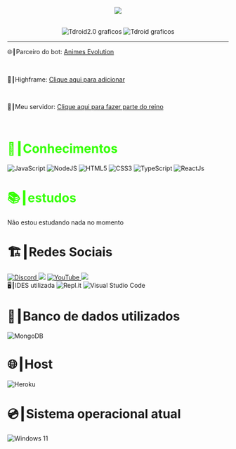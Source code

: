 </head>
<!-- BLOG-POST-LIST:START -->
<p align="center">
    <img src="https://discord.c99.nl/widget/theme-4/570700558533656586.png" />
</p>

<p align="center">
    <br>
    <img src="https://github-readme-stats.vercel.app/api?username=Tdroid20&show_icons=true&custom_title=Tdroid2.0%20Droid%20Tech%20Company®&title_color=35ff00&bg_color=161B22&text_color=11bbb2&count_private=true&icon_color=35ff00&border_color=161B22"
            alt="Tdroid2.0 graficos" />
    <img src="https://github-readme-stats.vercel.app/api/top-langs/?username=Tdroid20&layout=compact&title_color=35ff00&bg_color=161B22&text_color=11bbb2&count_private=true&icon_color=11bbb2&border_color=161B22&show_icons=true&custom_title=Linguagens mais usadas"
            alt="Tdroid graficos " />

</p>
<hr>

<p>
    🌐┃Parceiro do bot: <a href="https://discord.gg/animesbrasil">Animes Evolution</a>
</p>
<br>
<p>
    🤖┃Highframe: <a
        href="https://discord.com/oauth2/authorize?client_id=901168812563525702&permissions=2147483647&scope=bot%20applications.commands">Clique
        aqui para adicionar</a>
</p>
<br>
<p>
    🏰┃Meu servidor: <a href="https://discord.gg/NMv9a2dzHb">Clique aqui para fazer parte do reino</a>
</p>

<br>
<h1 style="color:#35ff00;">📑┃Conhecimentos</h1>
<div styles="display: flex;">
    <img alt="JavaScript"
            src="https://img.shields.io/badge/javascript-%23323330.svg?style=for-the-badge&logo=javascript&logoColor=%23F7DF1E" />
    <img alt="NodeJS"
            src="https://img.shields.io/badge/node.js-%2343853D.svg?style=for-the-badge&logo=node.js&logoColor=white" />
    <img alt="HTML5"
            src="https://img.shields.io/badge/html5-%23E34F26.svg?style=for-the-badge&logo=html5&logoColor=white" />
    <img alt="CSS3"
            src="https://img.shields.io/badge/css3-%231572B6.svg?style=for-the-badge&logo=css3&logoColor=white" />
    <img alt="TypeScript"
            src="https://img.shields.io/badge/typescript-%23007ACC.svg?style=for-the-badge&logo=typescript&logoColor=white" />
    <img alt="ReactJs"
            src="https://img.shields.io/badge/ReactJs-%2320232a.svg?style=for-the-badge&logo=react&logoColor=%2361DAFB" />
</div>
<h1 style="color:#35ff00;">📚┃estudos </h1>
<p>Não estou estudando nada no momento</p>
<h1 class="titles">🏗️┃Redes Sociais</h1>

<div>
    <a href="https://discord.gg/NMv9a2dzHb">
        <img alt="Discord" src="https://img.shields.io/badge/Discord-%237289DA.svg?style=for-the-badge&logo=discord&logoColor=white" />
    </a>
        <img src="https://img.shields.io/badge/PSN-%230070D1.svg?style=for-the-badge&logo=Playstation&logoColor=white"> 
    <a href="https://youtube.com/c/tdroid20youtuber">
        <img alt="YouTube" src="https://img.shields.io/badge/T droid 2.0-%23FF0000.svg?style=for-the-badge&logo=YouTube&logoColor=white" />
    </a>
    <a href="https://steamcommunity.com/id/Tdroid20/">
        <img src="https://img.shields.io/badge/steam-%23000000.svg?style=for-the-badge&logo=steam&logoColor=white" />
</a>
</div

<h1 class="titles">🖥️┃IDES utilizada</h1>
<img alt="Repl.it"
        src="https://img.shields.io/badge/Repl.it-%230D101E.svg?style=for-the-badge&logo=Replit&logoColor=white" />
<img alt="Visual Studio Code"
        src="https://img.shields.io/badge/VisualStudioCode-0078d7.svg?style=for-the-badge&logo=visual-studio-code&logoColor=white" />
<h1 class="titles">💾┃Banco de dados utilizados</h1>
<img alt="MongoDB"
        src="https://img.shields.io/badge/MongoDB-%234ea94b.svg?style=for-the-badge&logo=mongodb&logoColor=white" />

<h1 class="titles">🌐┃Host</h1>
<img alt="Heroku"
        src="https://img.shields.io/badge/heroku-%23430098.svg?style=for-the-badge&logo=heroku&logoColor=white">

<h1 class="titles">💿┃Sistema operacional atual</h1>
<img alt="Windows 11"
        src="https://img.shields.io/badge/Windows-0078D6?style=for-the-badge&logo=windows&logoColor=white" />

<!-- BLOG-POST-LIST:END -->

